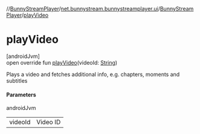 //[BunnyStreamPlayer](../../../index.md)/[net.bunnystream.bunnystreamplayer.ui](../index.md)/[BunnyStreamPlayer](index.md)/[playVideo](play-video.md)

# playVideo

[androidJvm]\
open override fun [playVideo](play-video.md)(videoId: [String](https://kotlinlang.org/api/latest/jvm/stdlib/kotlin-stdlib/kotlin/-string/index.html))

Plays a video and fetches additional info, e.g. chapters, moments and subtitles

#### Parameters

androidJvm

| | |
|---|---|
| videoId | Video ID |
